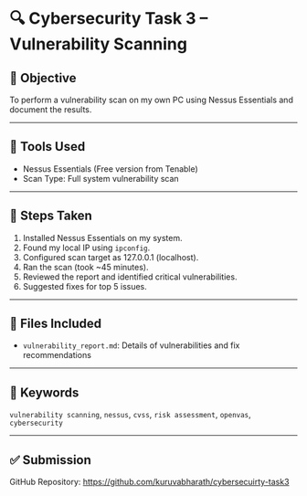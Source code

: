
# 🔍 Cybersecurity Task 3 – Vulnerability Scanning

## 🎯 Objective
To perform a vulnerability scan on my own PC using Nessus Essentials and document the results.

---

## 🧰 Tools Used
- Nessus Essentials (Free version from Tenable)
- Scan Type: Full system vulnerability scan

---

## 📝 Steps Taken
1. Installed Nessus Essentials on my system.
2. Found my local IP using `ipconfig`.
3. Configured scan target as 127.0.0.1 (localhost).
4. Ran the scan (took ~45 minutes).
5. Reviewed the report and identified critical vulnerabilities.
6. Suggested fixes for top 5 issues.

---

## 📄 Files Included
- `vulnerability_report.md`: Details of vulnerabilities and fix recommendations

---

## 📌 Keywords
`vulnerability scanning`, `nessus`, `cvss`, `risk assessment`, `openvas`, `cybersecurity`

---

## ✅ Submission
GitHub Repository: https://github.com/kuruvabharath/cybersecuirty-task3
